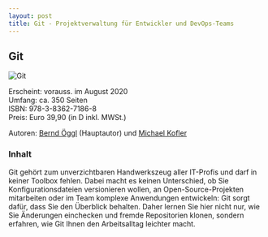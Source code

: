 ```yaml
---
layout: post
title: Git - Projektverwaltung für Entwickler und DevOps-Teams
---
```


## Git

![Git](https://github.com/git-buch.png)

Erscheint: vorauss. im August 2020  
Umfang: ca. 350 Seiten  
ISBN: 978-3-8362-7186-8  
Preis: Euro 39,90 (in D inkl. MWSt.)

Autoren: [Bernd Öggl](https://komplett.cc) (Hauptautor) und [Michael Kofler](https://kofler.info)

### Inhalt

Git gehört zum unverzichtbaren Handwerkszeug aller IT-Profis und darf in keiner Toolbox fehlen. Dabei macht es keinen Unterschied, ob Sie Konfigurationsdateien versionieren wollen, an Open-Source-Projekten mitarbeiten oder im Team komplexe Anwendungen entwickeln: Git sorgt dafür, dass Sie den Überblick behalten. Daher lernen Sie hier nicht nur, wie Sie Änderungen einchecken und fremde Repositorien klonen, sondern erfahren, wie Git Ihnen den Arbeitsalltag leichter macht.
